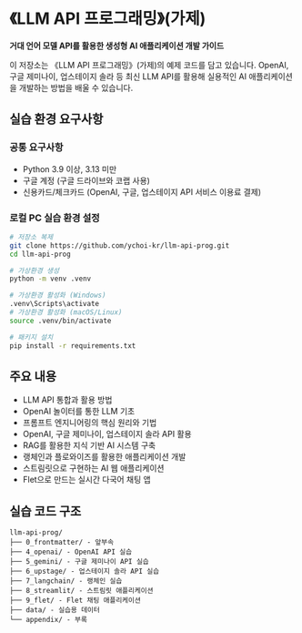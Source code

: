 # 《LLM API 프로그래밍》(가제)
**거대 언어 모델 API를 활용한 생성형 AI 애플리케이션 개발 가이드**

이 저장소는 《LLM API 프로그래밍》(가제)의 예제 코드를 담고 있습니다. OpenAI, 구글 제미나이, 업스테이지 솔라 등 최신 LLM API를 활용해 실용적인 AI 애플리케이션을 개발하는 방법을 배울 수 있습니다.

## 실습 환경 요구사항

### 공통 요구사항
- Python 3.9 이상, 3.13 미만
- 구글 계정 (구글 드라이브와 코랩 사용)
- 신용카드/체크카드 (OpenAI, 구글, 업스테이지 API 서비스 이용료 결제)

### 로컬 PC 실습 환경 설정

```bash
# 저장소 복제
git clone https://github.com/ychoi-kr/llm-api-prog.git
cd llm-api-prog

# 가상환경 생성
python -m venv .venv

# 가상환경 활성화 (Windows)
.venv\Scripts\activate
# 가상환경 활성화 (macOS/Linux)
source .venv/bin/activate

# 패키지 설치
pip install -r requirements.txt
```

## 주요 내용
- LLM API 통합과 활용 방법
- OpenAI 놀이터를 통한 LLM 기초
- 프롬프트 엔지니어링의 핵심 원리와 기법
- OpenAI, 구글 제미나이, 업스테이지 솔라 API 활용
- RAG를 활용한 지식 기반 AI 시스템 구축
- 랭체인과 플로와이즈를 활용한 애플리케이션 개발
- 스트림릿으로 구현하는 AI 웹 애플리케이션
- Flet으로 만드는 실시간 다국어 채팅 앱

## 실습 코드 구조

```
llm-api-prog/
├── 0_frontmatter/ - 앞부속
├── 4_openai/ - OpenAI API 실습
├── 5_gemini/ - 구글 제미나이 API 실습
├── 6_upstage/ - 업스테이지 솔라 API 실습
├── 7_langchain/ - 랭체인 실습
├── 8_streamlit/ - 스트림릿 애플리케이션
├── 9_flet/ - Flet 채팅 애플리케이션
├── data/ - 실습용 데이터
└── appendix/ - 부록
```

